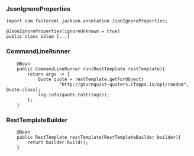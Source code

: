 ### JsonIgnoreProperties

```
import com.fasterxml.jackson.annotation.JsonIgnoreProperties;

@JsonIgnoreProperties(ignoreUnknown = true)
public class Value {...}
```

### CommandLineRunner

```
    @Bean
    public CommandLineRunner run(RestTemplate restTemplate){
        return args -> {
            Quote quote = restTemplate.getForObject(
                    "http://gturnquist-quoters.cfapps.io/api/random", Quote.class);
            log.info(quote.toString());
        };
    }
```

### RestTemplateBuilder

```
    @Bean
    public RestTemplate restTemplate(RestTemplateBuilder builder){
        return builder.build();
    }
```